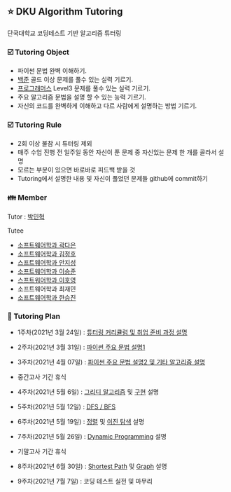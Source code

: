 ## :star: DKU Algorithm Tutoring

 단국대학교 코딩테스트 기반 알고리즘 튜터링


### :ballot_box_with_check: Tutoring Object


- 파이썬 문법 완벽 이해하기.
- [백준](https://www.acmicpc.net) 골드 이상 문제를 풀수 있는 실력 기르기.
- [프로그래머스](https://programmers.co.kr) Level3 문제를 풀수 있는 실력 기르기.
- 주요 알고리즘 문법을 설명 할 수 있는 능력 기르기.
- 자신의 코드를 완벽하게 이해하고 다르 사람에게 설명하는 방법 기르기.


### :ballot_box_with_check: Tutoring Rule


- 2회 이상 불참 시 튜터링 제외
- 매주 수업 진행 전 일주일 동안 자신이 푼 문제 중 자신있는 문제 한 개를 골라서 설명
- 모르는 부분이 있으면 바로바로 피드백 받을 것
- Tutoring에서 설명한 내용 및 자신이 풀었던 문제들 github에 commit하기


### :family: Member


Tutor : [박민혁](https://github.com/m1nnh)

Tutee

- [소프트웨어학과 곽다은](https://github.com/DKU-Algorithm-Tutoring/DKU-Algorithm-Tutoring/tree/master/곽다은)
- [소프트웨어학과 김정호](https://github.com/DKU-Algorithm-Tutoring/DKU-Algorithm-Tutoring/tree/master/김정호)
- [스프트웨어학과 안지성](https://github.com/DKU-Algorithm-Tutoring/DKU-Algorithm-Tutoring/tree/master/안지성)
- [소프트웨어학과 이승준](https://github.com/DKU-Algorithm-Tutoring/DKU-Algorithm-Tutoring/tree/master/이승준)
- [스프트워어학과 이호영](https://github.com/DKU-Algorithm-Tutoring/DKU-Algorithm-Tutoring/tree/master/이호영)
- 소프트웨어학과 최재민
- [소프트웨어학과 한승진](https://github.com/DKU-Algorithm-Tutoring/DKU-Algorithm-Tutoring/tree/master/한승진)


### :date: Tutoring Plan


- 1주차(2021년 3월 24일) : [튜터링 커리큘럼 및 취업 준비 과정 설명](https://github.com/DKU-Algorithm-Tutoring/DKU-Algorithm-Tutoring/blob/master/TutoringData/Lecture_Note_Week1.pdf)
- 2주차(2021년 3월 31일) : [파이썬 주요 문법 설명1](https://github.com/DKU-Algorithm-Tutoring/DKU-Algorithm-Tutoring/blob/master/TutoringData/Lecture_Note_Week2.pdf)
- 3주차(2021년 4월 07일) : [파이썬 주요 문법 설명2 및 기타 알고리즘 설명](https://github.com/DKU-Algorithm-Tutoring/DKU-Algorithm-Tutoring/blob/master/TutoringData/Lecture_Note_Week3.md)

- 중간고사 기간 휴식

- 4주차(2021년 5월 6일) : [그리디 알고리즘](https://github.com/DKU-Algorithm-Tutoring/DKU-Algorithm-Tutoring/blob/master/TutoringData/Greedy-Algorithm.md) 및 [구현](https://github.com/DKU-Algorithm-Tutoring/DKU-Algorithm-Tutoring/blob/master/TutoringData/Implementation.md) 설명
- 5주차(2021년 5월 12일) : [DFS / BFS](https://github.com/DKU-Algorithm-Tutoring/DKU-Algorithm-Tutoring/blob/master/TutoringData/BFS:DFS.md)
- 6주차(2021년 5월 19일) : [정렬](https://github.com/DKU-Algorithm-Tutoring/DKU-Algorithm-Tutoring/blob/master/TutoringData/Sort.md) 및 [이진 탐색](https://github.com/DKU-Algorithm-Tutoring/DKU-Algorithm-Tutoring/blob/master/TutoringData/Binary-Search.md) 설명
- 7주차(2021년 5월 26일) : [Dynamic Programming](https://github.com/DKU-Algorithm-Tutoring/DKU-Algorithm-Tutoring/blob/master/TutoringData/Dynamic-Programming.md) 설명

- 기말고사 기간 휴식

- 8주차(2021년 6월 30일) : [Shortest Path](https://github.com/DKU-Algorithm-Tutoring/DKU-Algorithm-Tutoring/blob/master/TutoringData/ShortestPath-Algorithm.md) 및 [Graph](https://github.com/DKU-Algorithm-Tutoring/DKU-Algorithm-Tutoring/blob/master/TutoringData/Graph-Algorithm.md) 설명
- 9주차(2021년 7월 7일) : 코딩 테스트 실전 및 마무리
 



